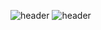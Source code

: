 ![header](https://capsule-render.vercel.app/api?&color=random?)
![header](https://capsule-render.vercel.app/api?height=400&text=안녕하세요!&desc=Hello%20capsule%20render)
